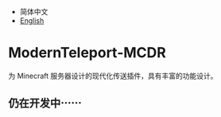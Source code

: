 - 简体中文
- [English](README.md)

# ModernTeleport-MCDR
为 Minecraft 服务器设计的现代化传送插件，具有丰富的功能设计。

## 仍在开发中⋯⋯
